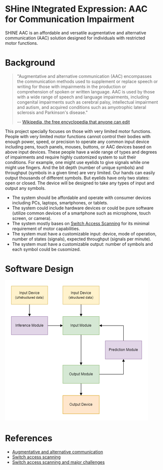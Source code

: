 # SHine INtegrated Expression: AAC for Communication Impairment
SHINE AAC is an affordable and versatile augmentative and alternative communication (AAC) solution designed for individuals with restricted motor functions.

# Background
> "Augmentative and alternative communication (AAC) encompasses the communication methods used to supplement or replace speech or writing for those with impairments in the production or comprehension of spoken or written language. AAC is used by those with a wide range of speech and language impairments, including congenital impairments such as cerebral palsy, intellectual impairment and autism, and acquired conditions such as amyotrophic lateral sclerosis and Parkinson's disease."
> 
> -- [Wikipedia, the free encyclopedia that anyone can edit](https://en.wikipedia.org/wiki/Augmentative_and_alternative_communication)
> 

This project specially focuses on those with very limited motor functions. People with very limited motor functions cannot control their bodies with enough power, speed, or precision to operate any common input device including pens, touch panels, mouses, buttons, or AAC devices based on above input devices. These people have a wide range of types and degrees of impairments and require highly customized system to suit their conditions. For example, one might use eyelids to give signals while one might use fingers. And the bit depth (number of unique symbols) and throughput (symbols in a given time) are very limited. Our hands can easily output thousands of different symbols. But eyelids have only two states: open or closed. The device will be designed to take any types of input and output any symbols.

- The system should be affordable and operate with consumer devices including PCs, laptops, smartphones, or tablets.
- The system could include hardware devices or could be pure software (utilize common devices of a smartphone such as microphone, touch screen, or camera).
- The system mostly bases on [Switch Access Scanning](https://en.wikipedia.org/wiki/Switch_access_scanning) for its minimal requirement of motor capabilities.
- The system must have a customizable input: device, mode of operation, number of states (signals), expected throughput (signals per minute).
- The system must have a customizable output: number of symbols and each symbol could be cusomized.

# Software Design
![Model](https://github.com/poi890poi/shine_aac/blob/main/SHINE%20AAC.drawio.png?raw=true)

# References
- [Augmentative and alternative communication](https://en.wikipedia.org/wiki/Augmentative_and_alternative_communication)
- [Switch access scanning](https://en.wikipedia.org/wiki/Switch_access_scanning)
- [Switch access scanning and major challenges](https://easeapps.xyz/105-switch-access-scanning-and-major-challenges/)
